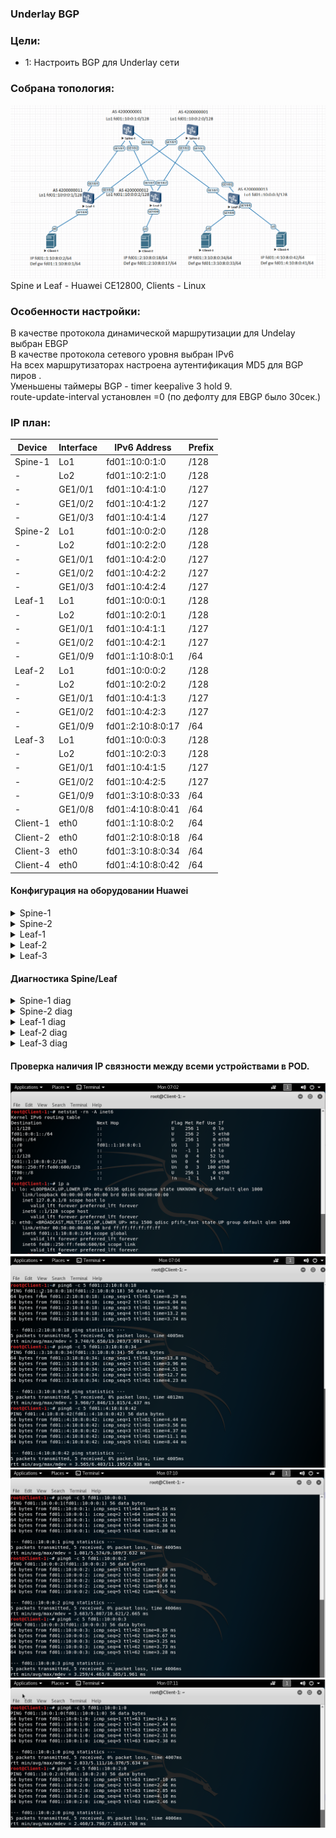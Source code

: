### Underlay BGP

### Цели:
- 1: Настроить BGP для Underlay сети

### Собрана топология:
![img_1.png](main_topology_lab04.png)
Spine и Leaf - Huawei CE12800, Clients - Linux<br>

### Особенности настройки:
В качестве протокола динамической маршрутизации для Undelay выбран EBGP<br>
В качестве протокола сетевого уровня выбран IPv6<br>
На всех маршрутизаторах настроена аутентификация MD5 для BGP пиров .<br>
Уменьшены таймеры BGP - timer keepalive 3 hold 9.<br>
route-update-interval установлен =0 (по дефолту для EBGP было 30сек.) 

### IP план:
Device|Interface|IPv6 Address|Prefix
---|---|---|---
Spine-1|Lo1|fd01::10:0:1:0|/128
-|Lo2|fd01::10:2:1:0|/128
-|GE1/0/1|fd01::10:4:1:0|/127
-|GE1/0/2|fd01::10:4:1:2|/127
-|GE1/0/3|fd01::10:4:1:4|/127
Spine-2|Lo1|fd01::10:0:2:0|/128
-|Lo2|fd01::10:2:2:0|/128
-|GE1/0/1|fd01::10:4:2:0|/127
-|GE1/0/2|fd01::10:4:2:2|/127
-|GE1/0/3|fd01::10:4:2:4|/127
Leaf-1|Lo1|fd01::10:0:0:1|/128
-|Lo2|fd01::10:2:0:1|/128
-|GE1/0/1|fd01::10:4:1:1|/127
-|GE1/0/2|fd01::10:4:2:1|/127
-|GE1/0/9|fd01::1:10:8:0:1|/64
Leaf-2|Lo1|fd01::10:0:0:2|/128
-|Lo2|fd01::10:2:0:2|/128
-|GE1/0/1|fd01::10:4:1:3|/127
-|GE1/0/2|fd01::10:4:2:3|/127
-|GE1/0/9|fd01::2:10:8:0:17|/64
Leaf-3|Lo1|fd01::10:0:0:3|/128
-|Lo2|fd01::10:2:0:3|/128
-|GE1/0/1|fd01::10:4:1:5|/127
-|GE1/0/2|fd01::10:4:2:5|/127
-|GE1/0/9|fd01::3:10:8:0:33|/64
-|GE1/0/8|fd01::4:10:8:0:41|/64
Client-1|eth0|fd01::1:10:8:0:2|/64
Client-2|eth0|fd01::2:10:8:0:18|/64
Client-3|eth0|fd01::3:10:8:0:34|/64
Client-4|eth0|fd01::4:10:8:0:42|/64

#### Конфигурация на оборудовании Huawei
<details>
<summary> Spine-1 </summary>
#<br>
sysname Spine-1<br>
#<br>
as-notation plain<br>
#<br>
interface GE1/0/1<br>
 undo portswitch<br>
 description to Leaf-1<br>
 undo shutdown<br>
 ipv6 enable<br>
 ipv6 address FD01::10:4:1:0/127<br>
#<br>
interface GE1/0/2<br>
 undo portswitch<br>
 description to Leaf-2<br>
 undo shutdown<br>
 ipv6 enable<br>
 ipv6 address FD01::10:4:1:2/127<br>
#<br>
interface GE1/0/3<br>
 undo portswitch<br>
 description to Leaf-3<br>
 undo shutdown<br>
 ipv6 enable<br>
 ipv6 address FD01::10:4:1:4/127<br>
#<br>
interface LoopBack1<br>
 ipv6 enable<br>
 ipv6 address FD01::10:0:1:0/128<br>
#<br>
interface LoopBack2<br>
 ipv6 enable<br>
 ipv6 address FD01::10:2:1:0/128<br>
#<br>
bgp 4200000001<br>
 router-id 10.0.1.0<br>
 timer keepalive 3 hold 9<br>
 peer FD01::10:4:1:1 as-number 4200000011<br>
 peer FD01::10:4:1:1 description Leaf-1<br>
 peer FD01::10:4:1:1 password cipher %^%#1`tQG=.lB1\i$"N|b&>=;B&sSzH*BQn9Fu;DL_@9%^%#<br>
 peer FD01::10:4:1:3 as-number 4200000012<br>
 peer FD01::10:4:1:3 description Leaf-2<br>
 peer FD01::10:4:1:3 password cipher %^%#rv[U&i:I8R]7;:&P97+H9G+`I3-gC,C4\T<3tQY%^%#<br>
 peer FD01::10:4:1:5 as-number 4200000013<br>
 peer FD01::10:4:1:5 description Leaf-3<br>
 peer FD01::10:4:1:5 password cipher %^%#t[RpO-[\I&6#5^1E=+@&DcI#KmwMa1K)/^,^mxqR%^%#<br>
 #<br>
 ipv6-family unicast<br>
  network FD01::10:0:1:0 128<br>
  network FD01::10:2:1:0 128<br>
  network FD01::10:4:1:0 127<br>
  network FD01::10:4:1:2 127<br>
  network FD01::10:4:1:4 127<br>
  peer FD01::10:4:1:1 enable<br>
  peer FD01::10:4:1:1 route-update-interval 0<br>
  peer FD01::10:4:1:3 enable<br>
  peer FD01::10:4:1:3 route-update-interval 0<br>
  peer FD01::10:4:1:5 enable<br>
  peer FD01::10:4:1:5 route-update-interval 0<br>
#<br>
</details>
<details>
<summary> Spine-2 </summary>
#<br>
sysname Spine-2<br>
#<br>
as-notation plain<br>
#<br>
interface GE1/0/1<br>
 undo portswitch<br>
 description to Leaf-1<br>
 undo shutdown<br>
 ipv6 enable<br>
 ipv6 address FD01::10:4:2:0/127<br>
#<br>
interface GE1/0/2<br>
 undo portswitch<br>
 description to Leaf-2<br>
 undo shutdown<br>
 ipv6 enable<br>
 ipv6 address FD01::10:4:2:2/127<br>
#<br>
interface GE1/0/3<br>
 undo portswitch<br>
 description to Leaf-3<br>
 undo shutdown<br>
 ipv6 enable<br>
 ipv6 address FD01::10:4:2:4/127<br>
#<br>
interface LoopBack1<br>
 ipv6 enable<br>
 ipv6 address FD01::10:0:2:0/128<br>
#<br>
interface LoopBack2<br>
 ipv6 enable<br>
 ipv6 address FD01::10:2:2:0/128<br>
#<br>
bgp 4200000001<br>
 router-id 10.0.2.0<br>
 timer keepalive 3 hold 9<br>
 peer FD01::10:4:2:1 as-number 4200000011<br>
 peer FD01::10:4:2:1 description Leaf-1<br>
 peer FD01::10:4:2:1 password cipher %^%#_7Wk*6xNp3Sz!M;"bj"H{rbv.1SuA(M.YgBM0CW&%^%#<br>
 peer FD01::10:4:2:3 as-number 4200000012<br>
 peer FD01::10:4:2:3 description Leaf-2<br>
 peer FD01::10:4:2:3 password cipher %^%#hD]yHe4[8HCbN+%}ly~DGmC9C$QcxHsTVuV)z2dC%^%#<br>
 peer FD01::10:4:2:5 as-number 4200000013<br>
 peer FD01::10:4:2:5 description Leaf-3<br>
 peer FD01::10:4:2:5 password cipher %^%#=r|xFh(u$MKmhGS:9{mBB-3I:9X--PQ>eL-v@f}F%^%#<br>
 #<br>
 ipv6-family unicast<br>
  network FD01::10:0:2:0 128<br>
  network FD01::10:2:2:0 128<br>
  network FD01::10:4:2:0 127<br>
  network FD01::10:4:2:2 127<br>
  network FD01::10:4:2:4 127<br>
  peer FD01::10:4:2:1 enable<br>
  peer FD01::10:4:2:1 route-update-interval 0<br>
  peer FD01::10:4:2:3 enable<br>
  peer FD01::10:4:2:3 route-update-interval 0<br>
  peer FD01::10:4:2:5 enable<br>
  peer FD01::10:4:2:5 route-update-interval 0<br>
#<br>
</details>
<details>
<summary> Leaf-1 </summary>
#<br>
sysname Leaf-1<br>
#<br>
as-notation plain<br>
#<br>
interface GE1/0/1<br>
 undo portswitch<br>
 description to Spine-1<br>
 undo shutdown<br>
 ipv6 enable<br>
 ipv6 address FD01::10:4:1:1/127<br>
#<br>
interface GE1/0/2<br>
 undo portswitch<br>
 description to Spine-2<br>
 undo shutdown<br>
 ipv6 enable<br>
 ipv6 address FD01::10:4:2:1/127<br>
#<br>
interface GE1/0/9<br>
 undo portswitch<br>
 description to Client-1<br>
 undo shutdown<br>
 ipv6 enable<br>
 ipv6 address FD01::1:10:8:0:1/64<br>
#<br>
interface LoopBack1<br>
 ipv6 enable<br>
 ipv6 address FD01::10:0:0:1/128<br>
#<br>
interface LoopBack2<br>
 ipv6 enable<br>
 ipv6 address FD01::10:2:0:1/128<br>
#<br>
bgp 4200000011<br>
 router-id 10.0.0.1<br>
 timer keepalive 3 hold 9<br>
 peer FD01::10:4:1:0 as-number 4200000001<br>
 peer FD01::10:4:1:0 description Spine-1<br>
 peer FD01::10:4:1:0 password cipher %^%#uTh@5'|]YR7S)!TsyH!So-rPJg^Ty83pg|#c(I\E%^%#<br>
 peer FD01::10:4:2:0 as-number 4200000001<br>
 peer FD01::10:4:2:0 description Spine-2<br>
 peer FD01::10:4:2:0 password cipher %^%#/#luU_d$D2"0blE){-529WJ$>OQ$!UOOZz6tNgHX%^%#<br>
 #<br>
  ipv6-family unicast<br>
  network FD01::10:0:0:1 128<br>
  network FD01::10:2:0:1 128<br>
  network FD01::10:4:1:0 127<br>
  network FD01::10:4:2:0 127<br>
  network FD01:0:0:1:: 64<br>
  peer FD01::10:4:1:0 enable<br>
  peer FD01::10:4:1:0 route-update-interval 0<br>
  peer FD01::10:4:2:0 enable<br>
  peer FD01::10:4:2:0 route-update-interval 0<br>
#<br>
</details>
<details>
<summary> Leaf-2 </summary>
#<br>
sysname Leaf-2<br>
#<br>
as-notation plain<br>
#<br>
interface GE1/0/1<br>
 undo portswitch<br>
 description to Spine-1<br>
 undo shutdown<br>
 ipv6 enable<br>
 ipv6 address FD01::10:4:1:3/127<br>
#<br>
interface GE1/0/2<br>
 undo portswitch<br>
 description to Spine-2<br>
 undo shutdown<br>
 ipv6 enable<br>
 ipv6 address FD01::10:4:2:3/127<br>
#<br>
interface GE1/0/9<br>
 undo portswitch<br>
 description to Client-2<br>
 undo shutdown<br>
 ipv6 enable<br>
 ipv6 address FD01::2:10:8:0:17/64<br>
#<br>
interface LoopBack1<br>
 ipv6 enable<br>
 ipv6 address FD01::10:0:0:2/128<br>
#<br>
interface LoopBack2<br>
 ipv6 enable<br>
 ipv6 address FD01::10:2:0:2/128<br>
#<br>
bgp 4200000012<br>
 router-id 10.0.0.2<br>
 timer keepalive 3 hold 9<br>
 peer FD01::10:4:1:2 as-number 4200000001<br>
 peer FD01::10:4:1:2 description Spine-1<br>
 peer FD01::10:4:1:2 password cipher %^%#uTh@5'|]YR7S)!TsyH!So-rPJg^Ty83pg|#c(I\E%^%#<br>
 peer FD01::10:4:2:2 as-number 4200000001<br>
 peer FD01::10:4:2:2 description Spine-2<br>
 peer FD01::10:4:2:2 password cipher %^%#/#luU_d$D2"0blE){-529WJ$>OQ$!UOOZz6tNgHX%^%#<br>
 #<br>
 ipv6-family unicast<br>
  network FD01::10:0:0:2 128<br>
  network FD01::10:2:0:2 128<br>
  network FD01::10:4:1:2 127<br>
  network FD01::10:4:2:2 127<br>
  network FD01:0:0:2:: 64<br>
  peer FD01::10:4:1:2 enable<br>
  peer FD01::10:4:1:2 route-update-interval 0<br>
  peer FD01::10:4:2:2 enable<br>
  peer FD01::10:4:2:2 route-update-interval 0<br>
#<br>
</details>
<details>
<summary> Leaf-3 </summary>
#<br>
 sysname Leaf-3<br>
#<br>
as-notation plain<br>
#<br>
interface GE1/0/1<br>
 undo portswitch<br>
 description to Spine-1<br>
 undo shutdown<br>
 ipv6 enable<br>
 ipv6 address FD01::10:4:1:5/127<br>
#<br>
interface GE1/0/2<br>
 undo portswitch<br>
 description to Spine-2<br>
 undo shutdown<br>
 ipv6 enable<br>
 ipv6 address FD01::10:4:2:5/127<br>
#<br>
interface GE1/0/8<br>
 undo portswitch<br>
 description to Client-4<br>
 undo shutdown<br>
 ipv6 enable<br>
 ipv6 address FD01::4:10:8:0:41/64<br>
#<br>
interface GE1/0/9<br>
 undo portswitch<br>
 description to Client-3<br>
 undo shutdown<br>
 ipv6 enable<br>
 ipv6 address FD01::3:10:8:0:33/64<br>
#<br>
interface LoopBack1<br>
 ipv6 enable<br>
 ipv6 address FD01::10:0:0:3/128<br>
#<br>
interface LoopBack2<br>
 ipv6 enable<br>
 ipv6 address FD01::10:2:0:3/128<br>
#<br>
bgp 4200000013<br>
 router-id 10.0.0.3<br>
 timer keepalive 3 hold 9<br>
 peer FD01::10:4:1:4 as-number 4200000001<br>
 peer FD01::10:4:1:4 description Spine-1<br>
 peer FD01::10:4:1:4 password cipher %^%#uTh@5'|]YR7S)!TsyH!So-rPJg^Ty83pg|#c(I\E%^%#<br>
 peer FD01::10:4:2:4 as-number 4200000001<br>
 peer FD01::10:4:2:4 description Spine-2<br>
 peer FD01::10:4:2:4 password cipher %^%#/#luU_d$D2"0blE){-529WJ$>OQ$!UOOZz6tNgHX%^%#<br>
 #<br>
 ipv6-family unicast<br>
  network FD01::10:0:0:3 128<br>
  network FD01::10:2:0:3 128<br>
  network FD01::10:4:1:4 127<br>
  network FD01::10:4:2:4 127<br>
  network FD01:0:0:3:: 64<br>
  network FD01:0:0:4:: 64<br>
  peer FD01::10:4:1:4 enable<br>
  peer FD01::10:4:1:4 route-update-interval 0<br>
  peer FD01::10:4:2:4 enable<br>
  peer FD01::10:4:2:4 route-update-interval 0<br>
#<br>
</details>

#### Диагностика Spine/Leaf

<details>
<summary> Spine-1 diag </summary>
 
 ```
<Spine-1>display ipv6 routing-table simple
Route Flags: R - relay, D - download to fib, T - to vpn-instance, B - black hole route
-----------------------------------------------------------------------------------------------------------------------------------
Routing Table : _public_
         Destinations : 25       Routes : 25

Destination/Mask                             Proto   Pre  Cost        Flags NextHop                                 Interface


::1/128                                      Direct  0    0           D     ::1                                     InLoopBack0
::FFFF:127.0.0.0/104                         Direct  0    0           D     ::FFFF:127.0.0.1                        InLoopBack0
::FFFF:127.0.0.1/128                         Direct  0    0           D     ::1                                     InLoopBack0
FD01::10:0:0:1/128                           EBGP    255  0           RD    FD01::10:4:1:1                          GE1/0/1
FD01::10:0:0:2/128                           EBGP    255  0           RD    FD01::10:4:1:3                          GE1/0/2
FD01::10:0:0:3/128                           EBGP    255  0           RD    FD01::10:4:1:5                          GE1/0/3
FD01::10:0:1:0/128                           Direct  0    0           D     ::1                                     LoopBack1
FD01::10:2:0:1/128                           EBGP    255  0           RD    FD01::10:4:1:1                          GE1/0/1
FD01::10:2:0:2/128                           EBGP    255  0           RD    FD01::10:4:1:3                          GE1/0/2
FD01::10:2:0:3/128                           EBGP    255  0           RD    FD01::10:4:1:5                          GE1/0/3
FD01::10:2:1:0/128                           Direct  0    0           D     ::1                                     LoopBack2
FD01::10:4:1:0/127                           Direct  0    0           D     FD01::10:4:1:0                          GE1/0/1
FD01::10:4:1:0/128                           Direct  0    0           D     ::1                                     GE1/0/1
FD01::10:4:1:2/127                           Direct  0    0           D     FD01::10:4:1:2                          GE1/0/2
FD01::10:4:1:2/128                           Direct  0    0           D     ::1                                     GE1/0/2
FD01::10:4:1:4/127                           Direct  0    0           D     FD01::10:4:1:4                          GE1/0/3
FD01::10:4:1:4/128                           Direct  0    0           D     ::1                                     GE1/0/3
FD01::10:4:2:0/127                           EBGP    255  0           RD    FD01::10:4:1:1                          GE1/0/1
FD01::10:4:2:2/127                           EBGP    255  0           RD    FD01::10:4:1:3                          GE1/0/2
FD01::10:4:2:4/127                           EBGP    255  0           RD    FD01::10:4:1:5                          GE1/0/3
FD01:0:0:1::/64                              EBGP    255  0           RD    FD01::10:4:1:1                          GE1/0/1
FD01:0:0:2::/64                              EBGP    255  0           RD    FD01::10:4:1:3                          GE1/0/2
FD01:0:0:3::/64                              EBGP    255  0           RD    FD01::10:4:1:5                          GE1/0/3
FD01:0:0:4::/64                              EBGP    255  0           RD    FD01::10:4:1:5                          GE1/0/3
FE80::/10                                    Direct  0    0           DB    ::                                      NULL0

<Spine-1> display bgp ipv6 peer
 BGP local router ID        : 10.0.1.0
 Local AS number            : 4200000001
 Total number of peers      : 3
 Peers in established state : 3

  Peer            V          AS  MsgRcvd  MsgSent  OutQ  Up/Down       State  PrefRcv
  FD01::10:4:1:1  4  4200000011     1829     1808     0 01:00:56 Established        5
  FD01::10:4:1:3  4  4200000012     1821     1809     0 01:00:56 Established        5
  FD01::10:4:1:5  4  4200000013     1827     1801     0 01:00:58 Established        6

<Spine-1> display bgp ipv6 peer verbose
 BGP Peer is FD01::10:4:1:1,  remote AS 4200000011
 Type: EBGP link
 Peer's description: "Leaf-1"
 BGP version 4, Remote router ID 10.0.0.1
 Update-group ID: 2
 BGP current state: Established, Up for 01h01m05s
 BGP current event: KATimerExpired
 BGP last state: OpenConfirm
 BGP Peer Up count: 4
 Received total routes: 5
 Received active routes total: 4
 Advertised total routes: 18
 Port: Local - 179        Remote - 55958
 Configured: Connect-retry Time: 32 sec
 Configured: Min Hold Time: 0 sec
 Configured: Active Hold Time: 9 sec   Keepalive Time:3 sec
 Received  : Active Hold Time: 9 sec
 Negotiated: Active Hold Time: 9 sec   Keepalive Time:3 sec
 Peer optional capabilities:
  Peer supports bgp multi-protocol extension
  Peer supports bgp route refresh capability
  Peer supports bgp 4-byte-as capability
  Address family IPv6 Unicast: advertised and received
 Received:
                  Total  messages                1833
                  Update messages                30
                  Open messages                  1
                  KeepAlive messages             1802
                  Notification messages          0
                  Refresh messages               0
 Sent    :
                  Total  messages                1813
                  Update messages                12
                  Open messages                  2
                  KeepAlive messages             1799
                  Notification messages          0
                  Refresh messages               0
 Authentication type configured: MD5
  Last keepalive received: 2024-07-01 09:14:20+00:00
  Last keepalive sent    : 2024-07-01 09:14:21+00:00
  Last update received   : 2024-07-01 08:14:19+00:00
  Last update sent       : 2024-07-01 08:13:16+00:00
  No refresh received since peer has been configured
  No refresh sent since peer has been configured
 Minimum route advertisement interval is 0 seconds
 Optional capabilities:
 Route refresh capability has been enabled
 4-byte-as capability has been enabled
 Peer Preferred Value: 0
 Routing policy configured:
 No routing policy is configured
 
 BGP Peer is FD01::10:4:1:3,  remote AS 4200000012
 Type: EBGP link
 Peer's description: "Leaf-2"
 BGP version 4, Remote router ID 10.0.0.2
 Update-group ID: 2
 BGP current state: Established, Up for 01h01m05s
 BGP current event: KATimerExpired
 BGP last state: OpenConfirm
 BGP Peer Up count: 3
 Received total routes: 5
 Received active routes total: 4
 Advertised total routes: 18
 Port: Local - 179        Remote - 50174
 Configured: Connect-retry Time: 32 sec
 Configured: Min Hold Time: 0 sec
 Configured: Active Hold Time: 9 sec   Keepalive Time:3 sec
 Received  : Active Hold Time: 9 sec
 Negotiated: Active Hold Time: 9 sec   Keepalive Time:3 sec
 Peer optional capabilities:
  Peer supports bgp multi-protocol extension
  Peer supports bgp route refresh capability
  Peer supports bgp 4-byte-as capability
  Address family IPv6 Unicast: advertised and received
 Received:
                  Total  messages                1825
                  Update messages                31
                  Open messages                  1
                  KeepAlive messages             1793
                  Notification messages          0
                  Refresh messages               0
 Sent    :
                  Total  messages                1814
                  Update messages                8
                  Open messages                  2
                  KeepAlive messages             1804
                  Notification messages          0
                  Refresh messages               0
 Authentication type configured: MD5
  Last keepalive received: 2024-07-01 09:14:20+00:00
  Last keepalive sent    : 2024-07-01 09:14:21+00:00
  Last update received   : 2024-07-01 08:14:18+00:00
  Last update sent       : 2024-07-01 08:13:16+00:00
  No refresh received since peer has been configured
  No refresh sent since peer has been configured
 Minimum route advertisement interval is 0 seconds
 Optional capabilities:
 Route refresh capability has been enabled
 4-byte-as capability has been enabled
 Peer Preferred Value: 0
 Routing policy configured:
 No routing policy is configured
 
 BGP Peer is FD01::10:4:1:5,  remote AS 4200000013
 Type: EBGP link
 Peer's description: "Leaf-3"
 BGP version 4, Remote router ID 10.0.0.3
 Update-group ID: 2
 BGP current state: Established, Up for 01h01m07s
 BGP current event: KATimerExpired
 BGP last state: OpenConfirm
 BGP Peer Up count: 3
 Received total routes: 6
 Received active routes total: 5
 Advertised total routes: 18
 Port: Local - 179        Remote - 61158
 Configured: Connect-retry Time: 32 sec
 Configured: Min Hold Time: 0 sec
 Configured: Active Hold Time: 9 sec   Keepalive Time:3 sec
 Received  : Active Hold Time: 9 sec
 Negotiated: Active Hold Time: 9 sec   Keepalive Time:3 sec
 Peer optional capabilities:
  Peer supports bgp multi-protocol extension
  Peer supports bgp route refresh capability
  Peer supports bgp 4-byte-as capability
  Address family IPv6 Unicast: advertised and received
 Received:
                  Total  messages                1832
                  Update messages                30
                  Open messages                  1
                  KeepAlive messages             1801
                  Notification messages          0
                  Refresh messages               0
 Sent    :
                  Total  messages                1806
                  Update messages                5
                  Open messages                  2
                  KeepAlive messages             1799
                  Notification messages          0
                  Refresh messages               0
 Authentication type configured: MD5
  Last keepalive received: 2024-07-01 09:14:20+00:00
  Last keepalive sent    : 2024-07-01 09:14:20+00:00
  Last update received   : 2024-07-01 08:14:18+00:00
  Last update sent       : 2024-07-01 08:13:16+00:00
  No refresh received since peer has been configured
  No refresh sent since peer has been configured
 Minimum route advertisement interval is 0 seconds
 Optional capabilities:
 Route refresh capability has been enabled
 4-byte-as capability has been enabled
 Peer Preferred Value: 0
 Routing policy configured:
 No routing policy is configured
```
</details>
<details>
<summary> Spine-2 diag </summary>
 
 ```
<Spine-2>display ipv6 routing-table simple
Route Flags: R - relay, D - download to fib, T - to vpn-instance, B - black hole route
-----------------------------------------------------------------------------------------------------------------------------------
Routing Table : _public_
         Destinations : 25       Routes : 25

Destination/Mask                             Proto   Pre  Cost        Flags NextHop                                 Interface


::1/128                                      Direct  0    0           D     ::1                                     InLoopBack0
::FFFF:127.0.0.0/104                         Direct  0    0           D     ::FFFF:127.0.0.1                        InLoopBack0
::FFFF:127.0.0.1/128                         Direct  0    0           D     ::1                                     InLoopBack0
FD01::10:0:0:1/128                           EBGP    255  0           RD    FD01::10:4:2:1                          GE1/0/1
FD01::10:0:0:2/128                           EBGP    255  0           RD    FD01::10:4:2:3                          GE1/0/2
FD01::10:0:0:3/128                           EBGP    255  0           RD    FD01::10:4:2:5                          GE1/0/3
FD01::10:0:2:0/128                           Direct  0    0           D     ::1                                     LoopBack1
FD01::10:2:0:1/128                           EBGP    255  0           RD    FD01::10:4:2:1                          GE1/0/1
FD01::10:2:0:2/128                           EBGP    255  0           RD    FD01::10:4:2:3                          GE1/0/2
FD01::10:2:0:3/128                           EBGP    255  0           RD    FD01::10:4:2:5                          GE1/0/3
FD01::10:2:2:0/128                           Direct  0    0           D     ::1                                     LoopBack2
FD01::10:4:1:0/127                           EBGP    255  0           RD    FD01::10:4:2:1                          GE1/0/1
FD01::10:4:1:2/127                           EBGP    255  0           RD    FD01::10:4:2:3                          GE1/0/2
FD01::10:4:1:4/127                           EBGP    255  0           RD    FD01::10:4:2:5                          GE1/0/3
FD01::10:4:2:0/127                           Direct  0    0           D     FD01::10:4:2:0                          GE1/0/1
FD01::10:4:2:0/128                           Direct  0    0           D     ::1                                     GE1/0/1
FD01::10:4:2:2/127                           Direct  0    0           D     FD01::10:4:2:2                          GE1/0/2
FD01::10:4:2:2/128                           Direct  0    0           D     ::1                                     GE1/0/2
FD01::10:4:2:4/127                           Direct  0    0           D     FD01::10:4:2:4                          GE1/0/3
FD01::10:4:2:4/128                           Direct  0    0           D     ::1                                     GE1/0/3
FD01:0:0:1::/64                              EBGP    255  0           RD    FD01::10:4:2:1                          GE1/0/1
FD01:0:0:2::/64                              EBGP    255  0           RD    FD01::10:4:2:3                          GE1/0/2
FD01:0:0:3::/64                              EBGP    255  0           RD    FD01::10:4:2:5                          GE1/0/3
FD01:0:0:4::/64                              EBGP    255  0           RD    FD01::10:4:2:5                          GE1/0/3
FE80::/10                                    Direct  0    0           DB    ::                                      NULL0

<Spine-2>display bgp ipv6 peer
 BGP local router ID        : 10.0.2.0
 Local AS number            : 4200000001
 Total number of peers      : 3
 Peers in established state : 3

  Peer            V          AS  MsgRcvd  MsgSent  OutQ  Up/Down       State  PrefRcv
  FD01::10:4:2:1  4  4200000011     1952     1950     0 01:05:44 Established        5
  FD01::10:4:2:3  4  4200000012     1956     1950     0 01:05:45 Established        5
  FD01::10:4:2:5  4  4200000013     1958     1943     0 01:05:45 Established        6

<Spine-2>display bgp ipv6 peer verbose
 BGP Peer is FD01::10:4:2:1,  remote AS 4200000011
 Type: EBGP link
 Peer's description: "Leaf-1"
 BGP version 4, Remote router ID 10.0.0.1
 Update-group ID: 2
 BGP current state: Established, Up for 01h06m05s
 BGP current event: RecvKeepalive
 BGP last state: OpenConfirm
 BGP Peer Up count: 4
 Received total routes: 5
 Received active routes total: 4
 Advertised total routes: 18
 Port: Local - 64934        Remote - 179
 Configured: Connect-retry Time: 32 sec
 Configured: Min Hold Time: 0 sec
 Configured: Active Hold Time: 9 sec   Keepalive Time:3 sec
 Received  : Active Hold Time: 9 sec
 Negotiated: Active Hold Time: 9 sec   Keepalive Time:3 sec
 Peer optional capabilities:
  Peer supports bgp multi-protocol extension
  Peer supports bgp route refresh capability
  Peer supports bgp 4-byte-as capability
  Address family IPv6 Unicast: advertised and received
 Received:
                  Total  messages                1963
                  Update messages                16
                  Open messages                  1
                  KeepAlive messages             1946
                  Notification messages          0
                  Refresh messages               0
 Sent    :
                  Total  messages                1960
                  Update messages                13
                  Open messages                  1
                  KeepAlive messages             1946
                  Notification messages          0
                  Refresh messages               0
 Authentication type configured: MD5
  Last keepalive received: 2024-07-01 09:20:26+00:00
  Last keepalive sent    : 2024-07-01 09:20:24+00:00
  Last update received   : 2024-07-01 08:14:20+00:00
  Last update sent       : 2024-07-01 08:14:20+00:00
  No refresh received since peer has been configured
  No refresh sent since peer has been configured
 Minimum route advertisement interval is 0 seconds
 Optional capabilities:
 Route refresh capability has been enabled
 4-byte-as capability has been enabled
 Peer Preferred Value: 0
 Routing policy configured:
 No routing policy is configured
 
 BGP Peer is FD01::10:4:2:3,  remote AS 4200000012
 Type: EBGP link
 Peer's description: "Leaf-2"
 BGP version 4, Remote router ID 10.0.0.2
 Update-group ID: 2
 BGP current state: Established, Up for 01h06m06s
 BGP current event: KATimerExpired
 BGP last state: OpenConfirm
 BGP Peer Up count: 3
 Received total routes: 5
 Received active routes total: 4
 Advertised total routes: 18
 Port: Local - 179        Remote - 57586
 Configured: Connect-retry Time: 32 sec
 Configured: Min Hold Time: 0 sec
 Configured: Active Hold Time: 9 sec   Keepalive Time:3 sec
 Received  : Active Hold Time: 9 sec
 Negotiated: Active Hold Time: 9 sec   Keepalive Time:3 sec
 Peer optional capabilities:
  Peer supports bgp multi-protocol extension
  Peer supports bgp route refresh capability
  Peer supports bgp 4-byte-as capability
  Address family IPv6 Unicast: advertised and received
 Received:
                  Total  messages                1966
                  Update messages                18
                  Open messages                  1
                  KeepAlive messages             1947
                  Notification messages          0
                  Refresh messages               0
 Sent    :
                  Total  messages                1960
                  Update messages                10
                  Open messages                  2
                  KeepAlive messages             1948
                  Notification messages          0
                  Refresh messages               0
 Authentication type configured: MD5
  Last keepalive received: 2024-07-01 09:20:25+00:00
  Last keepalive sent    : 2024-07-01 09:20:25+00:00
  Last update received   : 2024-07-01 08:14:19+00:00
  Last update sent       : 2024-07-01 08:14:20+00:00
  No refresh received since peer has been configured
  No refresh sent since peer has been configured
 Minimum route advertisement interval is 0 seconds
 Optional capabilities:
 Route refresh capability has been enabled
 4-byte-as capability has been enabled
 Peer Preferred Value: 0
 Routing policy configured:
 No routing policy is configured
 
 BGP Peer is FD01::10:4:2:5,  remote AS 4200000013
 Type: EBGP link
 Peer's description: "Leaf-3"
 BGP version 4, Remote router ID 10.0.0.3
 Update-group ID: 2
 BGP current state: Established, Up for 01h06m06s
 BGP current event: RecvKeepalive
 BGP last state: OpenConfirm
 BGP Peer Up count: 3
 Received total routes: 6
 Received active routes total: 5
 Advertised total routes: 18
 Port: Local - 61678        Remote - 179
 Configured: Connect-retry Time: 32 sec
 Configured: Min Hold Time: 0 sec
 Configured: Active Hold Time: 9 sec   Keepalive Time:3 sec
 Received  : Active Hold Time: 9 sec
 Negotiated: Active Hold Time: 9 sec   Keepalive Time:3 sec
 Peer optional capabilities:
  Peer supports bgp multi-protocol extension
  Peer supports bgp route refresh capability
  Peer supports bgp 4-byte-as capability
  Address family IPv6 Unicast: advertised and received
 Received:
                  Total  messages                1969
                  Update messages                17
                  Open messages                  1
                  KeepAlive messages             1951
                  Notification messages          0
                  Refresh messages               0
 Sent    :
                  Total  messages                1953
                  Update messages                5
                  Open messages                  1
                  KeepAlive messages             1947
                  Notification messages          0
                  Refresh messages               0
 Authentication type configured: MD5
  Last keepalive received: 2024-07-01 09:20:25+00:00
  Last keepalive sent    : 2024-07-01 09:20:24+00:00
  Last update received   : 2024-07-01 08:14:19+00:00
  Last update sent       : 2024-07-01 08:14:20+00:00
  No refresh received since peer has been configured
  No refresh sent since peer has been configured
 Minimum route advertisement interval is 0 seconds
 Optional capabilities:
 Route refresh capability has been enabled
 4-byte-as capability has been enabled
 Peer Preferred Value: 0
 Routing policy configured:
 No routing policy is configured
```
</details>
<details>
<summary> Leaf-1 diag </summary>
 
 ```
<Leaf-1>display ipv6 routing-table simple
Route Flags: R - relay, D - download to fib, T - to vpn-instance, B - black hole route
-----------------------------------------------------------------------------------------------------------------------------------
Routing Table : _public_
         Destinations : 27       Routes : 27

Destination/Mask                             Proto   Pre  Cost        Flags NextHop                                 Interface


::1/128                                      Direct  0    0           D     ::1                                     InLoopBack0
::FFFF:127.0.0.0/104                         Direct  0    0           D     ::FFFF:127.0.0.1                        InLoopBack0
::FFFF:127.0.0.1/128                         Direct  0    0           D     ::1                                     InLoopBack0
FD01::10:0:0:1/128                           Direct  0    0           D     ::1                                     LoopBack1
FD01::10:0:0:2/128                           EBGP    255  0           RD    FD01::10:4:1:0                          GE1/0/1
FD01::10:0:0:3/128                           EBGP    255  0           RD    FD01::10:4:1:0                          GE1/0/1
FD01::10:0:1:0/128                           EBGP    255  0           RD    FD01::10:4:1:0                          GE1/0/1
FD01::10:0:2:0/128                           EBGP    255  0           RD    FD01::10:4:2:0                          GE1/0/2
FD01::10:2:0:1/128                           Direct  0    0           D     ::1                                     LoopBack2
FD01::10:2:0:2/128                           EBGP    255  0           RD    FD01::10:4:1:0                          GE1/0/1
FD01::10:2:0:3/128                           EBGP    255  0           RD    FD01::10:4:1:0                          GE1/0/1
FD01::10:2:1:0/128                           EBGP    255  0           RD    FD01::10:4:1:0                          GE1/0/1
FD01::10:2:2:0/128                           EBGP    255  0           RD    FD01::10:4:2:0                          GE1/0/2
FD01::10:4:1:0/127                           Direct  0    0           D     FD01::10:4:1:1                          GE1/0/1
FD01::10:4:1:1/128                           Direct  0    0           D     ::1                                     GE1/0/1
FD01::10:4:1:2/127                           EBGP    255  0           RD    FD01::10:4:1:0                          GE1/0/1
FD01::10:4:1:4/127                           EBGP    255  0           RD    FD01::10:4:1:0                          GE1/0/1
FD01::10:4:2:0/127                           Direct  0    0           D     FD01::10:4:2:1                          GE1/0/2
FD01::10:4:2:1/128                           Direct  0    0           D     ::1                                     GE1/0/2
FD01::10:4:2:2/127                           EBGP    255  0           RD    FD01::10:4:2:0                          GE1/0/2
FD01::10:4:2:4/127                           EBGP    255  0           RD    FD01::10:4:2:0                          GE1/0/2
FD01:0:0:1::/64                              Direct  0    0           D     FD01::1:10:8:0:1                        GE1/0/9
FD01::1:10:8:0:1/128                         Direct  0    0           D     ::1                                     GE1/0/9
FD01:0:0:2::/64                              EBGP    255  0           RD    FD01::10:4:1:0                          GE1/0/1
FD01:0:0:3::/64                              EBGP    255  0           RD    FD01::10:4:1:0                          GE1/0/1
FD01:0:0:4::/64                              EBGP    255  0           RD    FD01::10:4:1:0                          GE1/0/1
FE80::/10                                    Direct  0    0           DB    ::                                      NULL0

<Leaf-1> display bgp ipv6 peer
 BGP local router ID        : 10.0.0.1
 Local AS number            : 4200000011
 Total number of peers      : 2
 Peers in established state : 2

  Peer            V          AS  MsgRcvd  MsgSent  OutQ  Up/Down       State  PrefRcv
  FD01::10:4:1:0  4  4200000001     2067     2089     0 01:09:51 Established       14
  FD01::10:4:2:0  4  4200000001     2040     2044     0 01:08:47 Established       14

<Leaf-1> display bgp ipv6 peer verbose
 BGP Peer is FD01::10:4:1:0,  remote AS 4200000001
 Type: EBGP link
 Peer's description: "Spine-1"
 BGP version 4, Remote router ID 10.0.1.0
 Update-group ID: 2
 BGP current state: Established, Up for 01h10m06s
 BGP current event: KATimerExpired
 BGP last state: OpenConfirm
 BGP Peer Up count: 4
 Received total routes: 14
 Received active routes total: 11
 Advertised total routes: 20
 Port: Local - 55958        Remote - 179
 Configured: Connect-retry Time: 32 sec
 Configured: Min Hold Time: 0 sec
 Configured: Active Hold Time: 9 sec   Keepalive Time:3 sec
 Received  : Active Hold Time: 9 sec
 Negotiated: Active Hold Time: 9 sec   Keepalive Time:3 sec
 Peer optional capabilities:
  Peer supports bgp multi-protocol extension
  Peer supports bgp route refresh capability
  Peer supports bgp 4-byte-as capability
  Address family IPv6 Unicast: advertised and received
 Received:
                  Total  messages                2074
                  Update messages                12
                  Open messages                  1
                  KeepAlive messages             2061
                  Notification messages          0
                  Refresh messages               0
 Sent    :
                  Total  messages                2096
                  Update messages                30
                  Open messages                  1
                  KeepAlive messages             2065
                  Notification messages          0
                  Refresh messages               0
 Authentication type configured: MD5
  Last keepalive received: 2024-07-01 09:23:18+00:00
  Last keepalive sent    : 2024-07-01 09:23:18+00:00
  Last update received   : 2024-07-01 08:13:15+00:00
  Last update sent       : 2024-07-01 08:14:19+00:00
  No refresh received since peer has been configured
  No refresh sent since peer has been configured
 Minimum route advertisement interval is 0 seconds
 Optional capabilities:
 Route refresh capability has been enabled
 4-byte-as capability has been enabled
 Peer Preferred Value: 0
 Routing policy configured:
 No routing policy is configured

 BGP Peer is FD01::10:4:2:0,  remote AS 4200000001
 Type: EBGP link
 Peer's description: "Spine-2"
 BGP version 4, Remote router ID 10.0.2.0
 Update-group ID: 2
 BGP current state: Established, Up for 01h09m02s
 BGP current event: KATimerExpired
 BGP last state: OpenConfirm
 BGP Peer Up count: 4
 Received total routes: 14
 Received active routes total: 4
 Advertised total routes: 20
 Port: Local - 179        Remote - 64934
 Configured: Connect-retry Time: 32 sec
 Configured: Min Hold Time: 0 sec
 Configured: Active Hold Time: 9 sec   Keepalive Time:3 sec
 Received  : Active Hold Time: 9 sec
 Negotiated: Active Hold Time: 9 sec   Keepalive Time:3 sec
 Peer optional capabilities:
  Peer supports bgp multi-protocol extension
  Peer supports bgp route refresh capability
  Peer supports bgp 4-byte-as capability
  Address family IPv6 Unicast: advertised and received
 Received:
                  Total  messages                2048
                  Update messages                13
                  Open messages                  1
                  KeepAlive messages             2034
                  Notification messages          0
                  Refresh messages               0
 Sent    :
                  Total  messages                2052
                  Update messages                16
                  Open messages                  2
                  KeepAlive messages             2034
                  Notification messages          0
                  Refresh messages               0
 Authentication type configured: MD5
  Last keepalive received: 2024-07-01 09:23:20+00:00
  Last keepalive sent    : 2024-07-01 09:23:20+00:00
  Last update received   : 2024-07-01 08:14:19+00:00
  Last update sent       : 2024-07-01 08:14:19+00:00
  No refresh received since peer has been configured
  No refresh sent since peer has been configured
 Minimum route advertisement interval is 0 seconds
 Optional capabilities:
 Route refresh capability has been enabled
 4-byte-as capability has been enabled
 Peer Preferred Value: 0
 Routing policy configured:
 No routing policy is configured
```
</details>
<details>
<summary> Leaf-2 diag </summary>
 
 ```
<Leaf-2>display ipv6 routing-table simple
Route Flags: R - relay, D - download to fib, T - to vpn-instance, B - black hole route
-----------------------------------------------------------------------------------------------------------------------------------
Routing Table : _public_
         Destinations : 27       Routes : 27

Destination/Mask                             Proto   Pre  Cost        Flags NextHop                                 Interface


::1/128                                      Direct  0    0           D     ::1                                     InLoopBack0
::FFFF:127.0.0.0/104                         Direct  0    0           D     ::FFFF:127.0.0.1                        InLoopBack0
::FFFF:127.0.0.1/128                         Direct  0    0           D     ::1                                     InLoopBack0
FD01::10:0:0:1/128                           EBGP    255  0           RD    FD01::10:4:1:2                          GE1/0/1
FD01::10:0:0:2/128                           Direct  0    0           D     ::1                                     LoopBack1
FD01::10:0:0:3/128                           EBGP    255  0           RD    FD01::10:4:1:2                          GE1/0/1
FD01::10:0:1:0/128                           EBGP    255  0           RD    FD01::10:4:1:2                          GE1/0/1
FD01::10:0:2:0/128                           EBGP    255  0           RD    FD01::10:4:2:2                          GE1/0/2
FD01::10:2:0:1/128                           EBGP    255  0           RD    FD01::10:4:1:2                          GE1/0/1
FD01::10:2:0:2/128                           Direct  0    0           D     ::1                                     LoopBack2
FD01::10:2:0:3/128                           EBGP    255  0           RD    FD01::10:4:1:2                          GE1/0/1
FD01::10:2:1:0/128                           EBGP    255  0           RD    FD01::10:4:1:2                          GE1/0/1
FD01::10:2:2:0/128                           EBGP    255  0           RD    FD01::10:4:2:2                          GE1/0/2
FD01::10:4:1:0/127                           EBGP    255  0           RD    FD01::10:4:1:2                          GE1/0/1
FD01::10:4:1:2/127                           Direct  0    0           D     FD01::10:4:1:3                          GE1/0/1
FD01::10:4:1:3/128                           Direct  0    0           D     ::1                                     GE1/0/1
FD01::10:4:1:4/127                           EBGP    255  0           RD    FD01::10:4:1:2                          GE1/0/1
FD01::10:4:2:0/127                           EBGP    255  0           RD    FD01::10:4:2:2                          GE1/0/2
FD01::10:4:2:2/127                           Direct  0    0           D     FD01::10:4:2:3                          GE1/0/2
FD01::10:4:2:3/128                           Direct  0    0           D     ::1                                     GE1/0/2
FD01::10:4:2:4/127                           EBGP    255  0           RD    FD01::10:4:2:2                          GE1/0/2
FD01:0:0:1::/64                              EBGP    255  0           RD    FD01::10:4:1:2                          GE1/0/1
FD01:0:0:2::/64                              Direct  0    0           D     FD01::2:10:8:0:17                       GE1/0/9
FD01::2:10:8:0:17/128                        Direct  0    0           D     ::1                                     GE1/0/9
FD01:0:0:3::/64                              EBGP    255  0           RD    FD01::10:4:1:2                          GE1/0/1
FD01:0:0:4::/64                              EBGP    255  0           RD    FD01::10:4:1:2                          GE1/0/1
FE80::/10                                    Direct  0    0           DB    ::                                      NULL0

<Leaf-2>display bgp ipv6 peer
 BGP local router ID        : 10.0.0.2
 Local AS number            : 4200000012
 Total number of peers      : 2
 Peers in established state : 2

  Peer            V          AS  MsgRcvd  MsgSent  OutQ  Up/Down       State  PrefRcv
  FD01::10:4:1:2  4  4200000001     2138     2154     0 01:12:13 Established       14
  FD01::10:4:2:2  4  4200000001     2109     2114     0 01:11:10 Established       14

<Leaf-2>display bgp ipv6 peer verbose
 BGP Peer is FD01::10:4:1:2,  remote AS 4200000001
 Type: EBGP link
 Peer's description: "Spine-1"
 BGP version 4, Remote router ID 10.0.1.0
 Update-group ID: 3
 BGP current state: Established, Up for 01h12m34s
 BGP current event: KATimerExpired
 BGP last state: OpenConfirm
 BGP Peer Up count: 3
 Received total routes: 14
 Received active routes total: 11
 Advertised total routes: 20
 Port: Local - 50174        Remote - 179
 Configured: Connect-retry Time: 32 sec
 Configured: Min Hold Time: 0 sec
 Configured: Active Hold Time: 9 sec   Keepalive Time:3 sec
 Received  : Active Hold Time: 9 sec
 Negotiated: Active Hold Time: 9 sec   Keepalive Time:3 sec
 Peer optional capabilities:
  Peer supports bgp multi-protocol extension
  Peer supports bgp route refresh capability
  Peer supports bgp 4-byte-as capability
  Address family IPv6 Unicast: advertised and received
 Received:
                  Total  messages                2148
                  Update messages                8
                  Open messages                  1
                  KeepAlive messages             2139
                  Notification messages          0
                  Refresh messages               0
 Sent    :
                  Total  messages                2165
                  Update messages                31
                  Open messages                  1
                  KeepAlive messages             2133
                  Notification messages          0
                  Refresh messages               0
 Authentication type configured: MD5
  Last keepalive received: 2024-07-01 09:25:49+00:00
  Last keepalive sent    : 2024-07-01 09:25:50+00:00
  Last update received   : 2024-07-01 08:13:16+00:00
  Last update sent       : 2024-07-01 08:14:19+00:00
  No refresh received since peer has been configured
  No refresh sent since peer has been configured
 Minimum route advertisement interval is 0 seconds
 Optional capabilities:
 Route refresh capability has been enabled
 4-byte-as capability has been enabled
 Peer Preferred Value: 0
 Routing policy configured:
 No routing policy is configured
 
 BGP Peer is FD01::10:4:2:2,  remote AS 4200000001
 Type: EBGP link
 Peer's description: "Spine-2"
 BGP version 4, Remote router ID 10.0.2.0
 Update-group ID: 3
 BGP current state: Established, Up for 01h11m31s
 BGP current event: KATimerExpired
 BGP last state: OpenConfirm
 BGP Peer Up count: 3
 Received total routes: 14
 Received active routes total: 4
 Advertised total routes: 20
 Port: Local - 57586        Remote - 179
 Configured: Connect-retry Time: 32 sec
 Configured: Min Hold Time: 0 sec
 Configured: Active Hold Time: 9 sec   Keepalive Time:3 sec
 Received  : Active Hold Time: 9 sec
 Negotiated: Active Hold Time: 9 sec   Keepalive Time:3 sec
 Peer optional capabilities:
  Peer supports bgp multi-protocol extension
  Peer supports bgp route refresh capability
  Peer supports bgp 4-byte-as capability
  Address family IPv6 Unicast: advertised and received
 Received:
                  Total  messages                2120
                  Update messages                10
                  Open messages                  1
                  KeepAlive messages             2109
                  Notification messages          0
                  Refresh messages               0
 Sent    :
                  Total  messages                2125
                  Update messages                18
                  Open messages                  1
                  KeepAlive messages             2106
                  Notification messages          0
                  Refresh messages               0
 Authentication type configured: MD5
  Last keepalive received: 2024-07-01 09:25:50+00:00
  Last keepalive sent    : 2024-07-01 09:25:50+00:00
  Last update received   : 2024-07-01 08:14:20+00:00
  Last update sent       : 2024-07-01 08:14:19+00:00
  No refresh received since peer has been configured
  No refresh sent since peer has been configured
 Minimum route advertisement interval is 0 seconds
 Optional capabilities:
 Route refresh capability has been enabled
 4-byte-as capability has been enabled
 Peer Preferred Value: 0
 Routing policy configured:
 No routing policy is configured
```
</details>
<details>
<summary> Leaf-3 diag </summary>
 
 ```
<Leaf-3>display ipv6 routing-table simple
Route Flags: R - relay, D - download to fib, T - to vpn-instance, B - black hole route
-----------------------------------------------------------------------------------------------------------------------------------
Routing Table : _public_
         Destinations : 28       Routes : 28

Destination/Mask                             Proto   Pre  Cost        Flags NextHop                                 Interface


::1/128                                      Direct  0    0           D     ::1                                     InLoopBack0
::FFFF:127.0.0.0/104                         Direct  0    0           D     ::FFFF:127.0.0.1                        InLoopBack0
::FFFF:127.0.0.1/128                         Direct  0    0           D     ::1                                     InLoopBack0
FD01::10:0:0:1/128                           EBGP    255  0           RD    FD01::10:4:1:4                          GE1/0/1
FD01::10:0:0:2/128                           EBGP    255  0           RD    FD01::10:4:1:4                          GE1/0/1
FD01::10:0:0:3/128                           Direct  0    0           D     ::1                                     LoopBack1
FD01::10:0:1:0/128                           EBGP    255  0           RD    FD01::10:4:1:4                          GE1/0/1
FD01::10:0:2:0/128                           EBGP    255  0           RD    FD01::10:4:2:4                          GE1/0/2
FD01::10:2:0:1/128                           EBGP    255  0           RD    FD01::10:4:1:4                          GE1/0/1
FD01::10:2:0:2/128                           EBGP    255  0           RD    FD01::10:4:1:4                          GE1/0/1
FD01::10:2:0:3/128                           Direct  0    0           D     ::1                                     LoopBack2
FD01::10:2:1:0/128                           EBGP    255  0           RD    FD01::10:4:1:4                          GE1/0/1
FD01::10:2:2:0/128                           EBGP    255  0           RD    FD01::10:4:2:4                          GE1/0/2
FD01::10:4:1:0/127                           EBGP    255  0           RD    FD01::10:4:1:4                          GE1/0/1
FD01::10:4:1:2/127                           EBGP    255  0           RD    FD01::10:4:1:4                          GE1/0/1
FD01::10:4:1:4/127                           Direct  0    0           D     FD01::10:4:1:5                          GE1/0/1
FD01::10:4:1:5/128                           Direct  0    0           D     ::1                                     GE1/0/1
FD01::10:4:2:0/127                           EBGP    255  0           RD    FD01::10:4:2:4                          GE1/0/2
FD01::10:4:2:2/127                           EBGP    255  0           RD    FD01::10:4:2:4                          GE1/0/2
FD01::10:4:2:4/127                           Direct  0    0           D     FD01::10:4:2:5                          GE1/0/2
FD01::10:4:2:5/128                           Direct  0    0           D     ::1                                     GE1/0/2
FD01:0:0:1::/64                              EBGP    255  0           RD    FD01::10:4:1:4                          GE1/0/1
FD01:0:0:2::/64                              EBGP    255  0           RD    FD01::10:4:1:4                          GE1/0/1
FD01:0:0:3::/64                              Direct  0    0           D     FD01::3:10:8:0:33                       GE1/0/9
FD01::3:10:8:0:33/128                        Direct  0    0           D     ::1                                     GE1/0/9
FD01:0:0:4::/64                              Direct  0    0           D     FD01::4:10:8:0:41                       GE1/0/8
FD01::4:10:8:0:41/128                        Direct  0    0           D     ::1                                     GE1/0/8
FE80::/10                                    Direct  0    0           DB    ::                                      NULL0

<Leaf-3>display bgp ipv6 peer
 BGP local router ID        : 10.0.0.3
 Local AS number            : 4200000013
 Total number of peers      : 2
 Peers in established state : 2

  Peer            V          AS  MsgRcvd  MsgSent  OutQ  Up/Down       State  PrefRcv
  FD01::10:4:1:4  4  4200000001     2232     2262     0 01:15:42 Established       13
  FD01::10:4:2:4  4  4200000001     2202     2219     0 01:14:37 Established       13

<Leaf-3>display bgp ipv6 peer verbose
 BGP Peer is FD01::10:4:1:4,  remote AS 4200000001
 Type: EBGP link
 Peer's description: "Spine-1"
 BGP version 4, Remote router ID 10.0.1.0
 Update-group ID: 3
 BGP current state: Established, Up for 01h15m55s
 BGP current event: RecvKeepalive
 BGP last state: OpenConfirm
 BGP Peer Up count: 3
 Received total routes: 13
 Received active routes total: 10
 Advertised total routes: 20
 Port: Local - 61158        Remote - 179
 Configured: Connect-retry Time: 32 sec
 Configured: Min Hold Time: 0 sec
 Configured: Active Hold Time: 9 sec   Keepalive Time:3 sec
 Received  : Active Hold Time: 9 sec
 Negotiated: Active Hold Time: 9 sec   Keepalive Time:3 sec
 Peer optional capabilities:
  Peer supports bgp multi-protocol extension
  Peer supports bgp route refresh capability
  Peer supports bgp 4-byte-as capability
  Address family IPv6 Unicast: advertised and received
 Received:
                  Total  messages                2239
                  Update messages                5
                  Open messages                  1
                  KeepAlive messages             2233
                  Notification messages          0
                  Refresh messages               0
 Sent    :
                  Total  messages                2268
                  Update messages                30
                  Open messages                  1
                  KeepAlive messages             2237
                  Notification messages          0
                  Refresh messages               0
 Authentication type configured: MD5
  Last keepalive received: 2024-07-01 09:29:09+00:00
  Last keepalive sent    : 2024-07-01 09:29:09+00:00
  Last update received   : 2024-07-01 08:13:16+00:00
  Last update sent       : 2024-07-01 08:14:19+00:00
  No refresh received since peer has been configured
  No refresh sent since peer has been configured
 Minimum route advertisement interval is 0 seconds
 Optional capabilities:
 Route refresh capability has been enabled
 4-byte-as capability has been enabled
 Peer Preferred Value: 0
 Routing policy configured:
 No routing policy is configured
 
 BGP Peer is FD01::10:4:2:4,  remote AS 4200000001
 Type: EBGP link
 Peer's description: "Spine-2"
 BGP version 4, Remote router ID 10.0.2.0
 Update-group ID: 3
 BGP current state: Established, Up for 01h14m50s
 BGP current event: RecvKeepalive
 BGP last state: OpenConfirm
 BGP Peer Up count: 3
 Received total routes: 13
 Received active routes total: 4
 Advertised total routes: 20
 Port: Local - 179        Remote - 61678
 Configured: Connect-retry Time: 32 sec
 Configured: Min Hold Time: 0 sec
 Configured: Active Hold Time: 9 sec   Keepalive Time:3 sec
 Received  : Active Hold Time: 9 sec
 Negotiated: Active Hold Time: 9 sec   Keepalive Time:3 sec
 Peer optional capabilities:
  Peer supports bgp multi-protocol extension
  Peer supports bgp route refresh capability
  Peer supports bgp 4-byte-as capability
  Address family IPv6 Unicast: advertised and received
 Received:
                  Total  messages                2209
                  Update messages                5
                  Open messages                  1
                  KeepAlive messages             2203
                  Notification messages          0
                  Refresh messages               0
 Sent    :
                  Total  messages                2225
                  Update messages                17
                  Open messages                  2
                  KeepAlive messages             2206
                  Notification messages          0
                  Refresh messages               0
 Authentication type configured: MD5
  Last keepalive received: 2024-07-01 09:29:08+00:00
  Last keepalive sent    : 2024-07-01 09:29:08+00:00
  Last update received   : 2024-07-01 08:14:20+00:00
  Last update sent       : 2024-07-01 08:14:19+00:00
  No refresh received since peer has been configured
  No refresh sent since peer has been configured
 Minimum route advertisement interval is 0 seconds
 Optional capabilities:
 Route refresh capability has been enabled
 4-byte-as capability has been enabled
 Peer Preferred Value: 0
 Routing policy configured:
 No routing policy is configured
```
</details>

#### Проверка наличия IP связности между всеми устройствами в POD.

![img_2.png](diag_client1_1.png)
![img_3.png](diag_client1_2.png)
![img_4.png](diag_client1_3.png)
![img_5.png](diag_client1_4.png)
